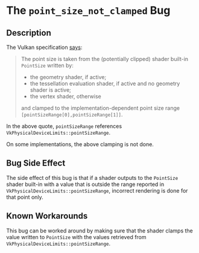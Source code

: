 # The `point_size_not_clamped` Bug

## Description

The Vulkan specification [says][spec]:

> The point size is taken from the (potentially clipped) shader built-in `PointSize` written by:
>
> * the geometry shader, if active;
> * the tessellation evaluation shader, if active and no geometry shader is active;
> * the vertex shader, otherwise
>
> and clamped to the implementation-dependent point size range
> `[pointSizeRange[0],pointSizeRange[1]]`.

In the above quote, `pointSizeRange` references `VkPhysicalDeviceLimits::pointSizeRange`.

On some implementations, the above clamping is not done.

[spec]: https://registry.khronos.org/vulkan/specs/1.3-extensions/html/chap28.html#primsrast-points

## Bug Side Effect

The side effect of this bug is that if a shader outputs to the `PointSize` shader built-in with a
value that is outside the range reported in `VkPhysicalDeviceLimits::pointSizeRange`, incorrect
rendering is done for that point only.

## Known Workarounds

This bug can be worked around by making sure that the shader clamps the value written to `PointSize`
with the values retrieved from `VkPhysicalDeviceLimits::pointSizeRange`.

